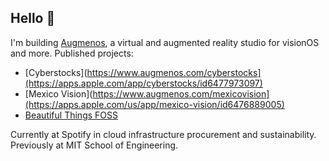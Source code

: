 ## Hello 👋

I'm building [Augmenos](https://www.augmenos.com), a virtual and augmented reality studio for visionOS and more. Published projects:
- [Cyberstocks](https://www.augmenos.com/cyberstocks](https://apps.apple.com/app/cyberstocks/id6477973097) 
- [Mexico Vision](https://www.augmenos.com/mexicovision](https://apps.apple.com/us/app/mexico-vision/id6476889005)
- [Beautiful Things FOSS](https://github.com/augmenos/BeautifulThingsFOSS)

Currently at Spotify in cloud infrastructure procurement and sustainability.
Previously at MIT School of Engineering.
